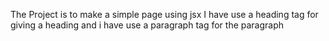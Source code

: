 The Project is to make a simple page using jsx
     I have use a heading tag for giving a heading
     and i have use a paragraph tag for the paragraph
     